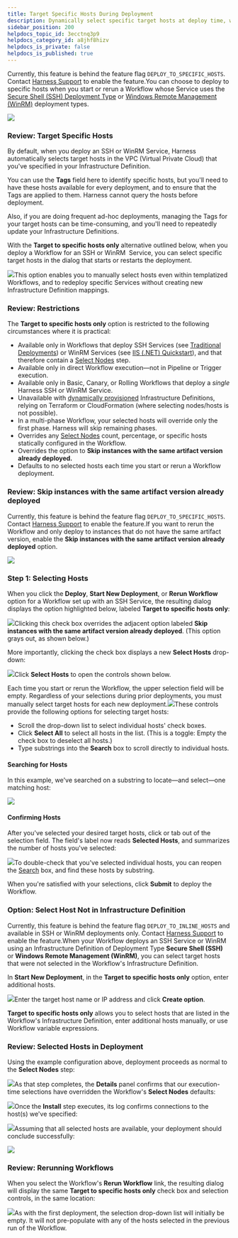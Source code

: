```yaml
---
title: Target Specific Hosts During Deployment
description: Dynamically select specific target hosts at deploy time, when starting or rerunning a traditional (SSH) deployment.
sidebar_position: 200
helpdocs_topic_id: 3ecctnq3p9
helpdocs_category_id: a8jhf8hizv
helpdocs_is_private: false
helpdocs_is_published: true
---
```


Currently, this feature is behind the feature flag `DEPLOY_TO_SPECIFIC_HOSTS`. Contact [Harness Support](mailto:support@harness.io) to enable the feature.You can choose to deploy to specific hosts when you start or rerun a Workflow whose Service uses the [Secure Shell (SSH) Deployment Type](../../traditional-deployments/traditional-deployments-overview.md) or [Windows Remote Management (WinRM)](https://docs.harness.io/article/2oo63r9rwb-iis-net-quickstart) deployment types.

![](./static/specific-hosts-13.png)

### Review: Target Specific Hosts

By default, when you deploy an SSH or WinRM Service, Harness automatically selects target hosts in the VPC (Virtual Private Cloud) that you've specified in your Infrastructure Definition.

You can use the **Tags** field here to identify specific hosts, but you'll need to have these hosts available for every deployment, and to ensure that the Tags are applied to them. Harness cannot query the hosts before deployment.

Also, if you are doing frequent ad-hoc deployments, managing the Tags for your target hosts can be time-consuming, and you'll need to repeatedly update your Infrastructure Definitions.

With the **Target to specific hosts only** alternative outlined below, when you deploy a Workflow for an SSH or WinRM  Service, you can select specific target hosts in the dialog that starts or restarts the deployment.

![](./static/specific-hosts-14.png)This option enables you to manually select hosts even within templatized Workflows, and to redeploy specific Services without creating new Infrastructure Definition mappings.

### Review: Restrictions

The **Target to specific hosts only** option is restricted to the following circumstances where it is practical:

* Available only in Workflows that deploy SSH Services (see [Traditional Deployments](../../traditional-deployments/traditional-deployments-overview.md)) or WinRM Services (see [IIS (.NET) Quickstart](https://docs.harness.io/article/2oo63r9rwb-iis-net-quickstart)), and that therefore contain a [Select Nodes](https://docs.harness.io/article/9h1cqaxyp9-select-nodes-workflow-step) step.
* Available only in direct Workflow execution—not in Pipeline or Trigger execution.
* Available only in Basic, Canary, or Rolling Workflows that deploy a *single* Harness SSH or WinRM Service.
* Unavailable with [dynamically provisioned](../infrastructure-provisioner/add-an-infra-provisioner.md) Infrastructure Definitions, relying on Terraform or CloudFormation (where selecting nodes/hosts is not possible).
* In a multi-phase Workflow, your selected hosts will override only the first phase. Harness will skip remaining phases.
* Overrides any [Select Nodes](https://docs.harness.io/article/9h1cqaxyp9-select-nodes-workflow-step) count, percentage, or specific hosts statically configured in the Workflow.
* Overrides the option to **Skip instances with the same artifact version already deployed.**
* Defaults to no selected hosts each time you start or rerun a Workflow deployment.

### Review: Skip instances with the same artifact version already deployed

Currently, this feature is behind the feature flag `DEPLOY_TO_SPECIFIC_HOSTS`. Contact [Harness Support](mailto:support@harness.io) to enable the feature.If you want to rerun the Workflow and only deploy to instances that do not have the same artifact version, enable the **Skip instances with the same artifact version already deployed** option.

![](./static/specific-hosts-15.png)

### Step 1: Selecting Hosts

When you click the **Deploy**, **Start New Deployment**, or **Rerun Workflow** option for a Workflow set up with an SSH Service, the resulting dialog displays the option highlighted below, labeled **Target to specific hosts only**:

![](./static/specific-hosts-16.png)Clicking this check box overrides the adjacent option labeled **Skip instances with the same artifact version already deployed**. (This option grays out, as shown below.)

More importantly, clicking the check box displays a new **Select Hosts** drop-down:

![](./static/specific-hosts-17.png)Click **Select Hosts** to open the controls shown below.

Each time you start or rerun the Workflow, the upper selection field will be empty. Regardless of your selections during prior deployments, you must manually select target hosts for each new deployment.![](./static/specific-hosts-18.png)These controls provide the following options for selecting target hosts:

* Scroll the drop-down list to select individual hosts' check boxes.
* Click **Select All** to select all hosts in the list. (This is a toggle: Empty the check box to deselect all hosts.)
* Type substrings into the **Search** box to scroll directly to individual hosts.

#### Searching for Hosts

In this example, we've searched on a substring to locate—and select—one matching host:

![](./static/specific-hosts-19.png)

#### Confirming Hosts

After you've selected your desired target hosts, click or tab out of the selection field. The field's label now reads **Selected Hosts**, and summarizes the number of hosts you've selected:

![](./static/specific-hosts-20.png)To double-check that you've selected individual hosts, you can reopen the [Search](#search) box, and find these hosts by substring.

When you're satisfied with your selections, click **Submit** to deploy the Workflow.

### Option: Select Host Not in Infrastructure Definition

Currently, this feature is behind the feature flag `DEPLOY_TO_INLINE_HOSTS` and available in SSH or WinRM deployments only. Contact [Harness Support](mailto:support@harness.io) to enable the feature.When your Workflow deploys an SSH Service or WinRM using an Infrastructure Definition of Deployment Type **Secure Shell (SSH)** or **Windows Remote Management (WinRM)**, you can select target hosts that were not selected in the Workflow's Infrastructure Definition.

In **Start New Deployment**, in the **Target to specific hosts only** option, enter additional hosts.

![](./static/specific-hosts-21.png)Enter the target host name or IP address and click **Create option**.

**Target to specific hosts only** allows you to select hosts that are listed in the Workflow's Infrastructure Definition, enter additional hosts manually, or use Workflow variable expressions.

### Review: Selected Hosts in Deployment

Using the example configuration above, deployment proceeds as normal to the **Select Nodes** step:

![](./static/specific-hosts-22.png)As that step completes, the **Details** panel confirms that our execution-time selections have overridden the Workflow's **Select Nodes** defaults:

![](./static/specific-hosts-23.png)Once the **Install** step executes, its log confirms connections to the host(s) we've specified:

![](./static/specific-hosts-24.png)Assuming that all selected hosts are available, your deployment should conclude successfully:

![](./static/specific-hosts-25.png)

### Review: Rerunning Workflows

When you select the Workflow's **Rerun Workflow** link, the resulting dialog will display the same **Target to specific hosts only** check box and selection controls, in the same location:

![](./static/specific-hosts-26.png)As with the first deployment, the selection drop-down list will initially be empty. It will not pre-populate with any of the hosts selected in the previous run of the Workflow.

